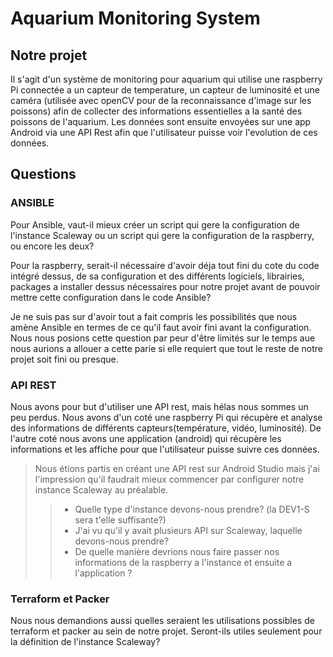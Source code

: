 # Aquarium Monitoring System

## Notre projet
Il s'agit d'un système de monitoring pour aquarium qui utilise une
raspberry Pi connectée a un capteur de temperature, un capteur de
luminosité et une caméra (utilisée avec openCV pour de la
reconnaissance d'image sur les poissons) afin de collecter des
informations essentielles a la santé des poissons de l'aquarium. Les
données sont ensuite envoyées sur une app Android via une API Rest
afin que l'utilisateur puisse voir l'evolution de ces données.

## Questions


### ANSIBLE

Pour Ansible, vaut-il mieux créer un script qui gere la configuration de l'instance Scaleway ou un script qui gere la configuration de la raspberry, ou encore les deux?

Pour la raspberry, serait-il nécessaire d'avoir déja tout fini du cote du code intégré dessus, de sa configuration et des différents logiciels, librairies, packages a installer dessus nécessaires pour notre projet avant de pouvoir mettre cette configuration dans le code Ansible?

Je ne suis pas sur d'avoir tout a fait compris les possibilités que nous amène Ansible en termes de ce qu'il faut avoir fini avant la configuration.
Nous nous posions cette question par peur d'être limités sur le temps aue nous aurions a allouer a cette parie si elle requiert que tout le reste de notre projet soit fini ou presque.

### API REST

Nous avons pour but d'utiliser une API rest, mais hélas nous sommes un peu perdus.
Nous avons d'un coté une raspberry Pi qui récupère et analyse des informations de différents capteurs(température, vidéo,
luminosité).
De l'autre coté nous avons une application (android) qui récupère les informations et les affiche pour que l'utilisateur puisse suivre ces données.

>Nous étions partis en créant une API rest sur Android Studio mais
>j'ai l'impression qu'il faudrait mieux commencer par configurer notre
>instance Scaleway au préalable.
>
>> - Quelle type d'instance devons-nous prendre? (la DEV1-S sera t'elle suffisante?)
>> - J'ai vu qu'il y avait plusieurs API sur Scaleway, laquelle devons-nous
>>   prendre?
>> - De quelle manière devrions nous faire passer nos informations de la
>>   raspberry a l'instance et ensuite a l'application ?

### Terraform et Packer

Nous nous demandions aussi quelles seraient les utilisations possibles de terraform et packer au sein de notre projet. 
Seront-ils utiles seulement pour la définition de l'instance Scaleway?

